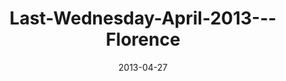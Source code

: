 ---
layout: music 
title: "Last-Wednesday-April-2013---Florence"
series: "Rhythm"
date: 2013-04-27 
description: "Last Wednesday April 2013 - Florence"
audio: "http://www.crossroads.net/players/media/hq/042413-LW-Florence.mp3"
audio-duration: "14:45"
---